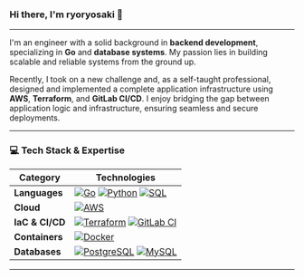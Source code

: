 ### Hi there, I'm ryoryosaki 👋


---

I'm an engineer with a solid background in **backend development**, specializing in **Go** and **database systems**. My passion lies in building scalable and reliable systems from the ground up.

Recently, I took on a new challenge and, as a self-taught professional, designed and implemented a complete application infrastructure using **AWS**, **Terraform**, and **GitLab CI/CD**. I enjoy bridging the gap between application logic and infrastructure, ensuring seamless and secure deployments.

---

### 💻 Tech Stack & Expertise

| Category        | Technologies                                                                          |
|-----------------|---------------------------------------------------------------------------------------|
| **Languages** | [![Go](https://img.shields.io/badge/-Go-00ADD8?style=flat&logo=go&logoColor=white)](https://go.dev/) [![Python](https://img.shields.io/badge/-Python-3776AB?style=flat&logo=python&logoColor=white)](https://www.python.org/) [![SQL](https://img.shields.io/badge/-SQL-4479A1?style=flat&logo=postgresql&logoColor=white)](https://www.postgresql.org/) |
| **Cloud** | [![AWS](https://img.shields.io/badge/-AWS-FF9900?style=flat&logo=amazon-aws&logoColor=white)](https://aws.amazon.com/)                                                            |
| **IaC & CI/CD** | [![Terraform](https://img.shields.io/badge/-Terraform-7B42BC?style=flat&logo=terraform&logoColor=white)](https://www.terraform.io/) [![GitLab CI](https://img.shields.io/badge/-GitLab%20CI-FCA326?style=flat&logo=gitlab&logoColor=white)](https://docs.gitlab.com/ee/ci/) |
| **Containers** | [![Docker](https://img.shields.io/badge/-Docker-2496ED?style=flat&logo=docker&logoColor=white)](https://www.docker.com/)                                                              |
| **Databases** | [![PostgreSQL](https://img.shields.io/badge/-PostgreSQL-336791?style=flat&logo=postgresql&logoColor=white)](https://www.postgresql.org/) [![MySQL](https://img.shields.io/badge/-MySQL-4479A1?style=flat&logo=mysql&logoColor=white)](https://www.mysql.com/) |

---
